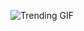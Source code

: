 
<!-- GIF_SECTION -->
![Trending GIF](https://media3.giphy.com/media/v1.Y2lkPThiYjIxNzcycDQ0aDNxeHluMzI5c3Q1aDdveDFsNmxhbmE0aTNucmxyajVzdjQ0MyZlcD12MV9naWZzX3NlYXJjaCZjdD1n/3oKIPnAiaMCws8nOsE/giphy.gif)
<!-- END_GIF_SECTION -->
